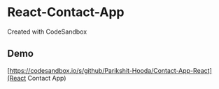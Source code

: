 # React-Contact-App
Created with CodeSandbox

## Demo
[https://codesandbox.io/s/github/Parikshit-Hooda/Contact-App-React](React Contact App)
